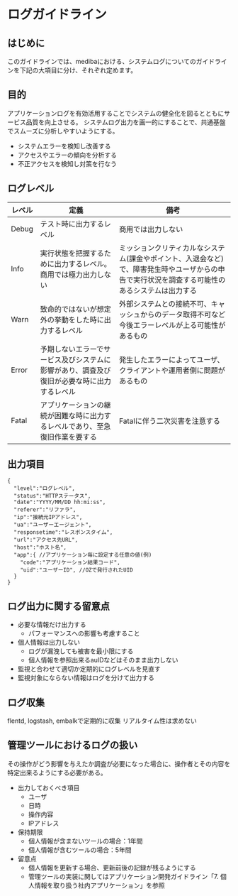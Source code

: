 # ログガイドライン

## はじめに
このガイドラインでは、medibaにおける、システムログについてのガイドラインを下記の大項目に分け、それぞれ定めます。

## 目的

アプリケーションログを有効活用することでシステムの健全化を図るとともにサービス品質を向上させる。
システムログ出力を画一的にすることで、共通基盤でスムーズに分析しやすいようにする。

* システムエラーを検知し改善する
* アクセスやエラーの傾向を分析する
* 不正アクセスを検知し対策を行なう

## ログレベル

| レベル | 定義 | 備考 |
| ----- | ----| ---- |
| Debug | テスト時に出力するレベル | 商用では出力しない |
| Info | 実行状態を把握するために出力するレベル。商用では極力出力しない | ミッションクリティカルなシステム(課金やポイント、入退会など)で、障害発生時やユーザからの申告で実行状況を調査する可能性のあるシステムは出力する |
| Warn | 致命的ではないが想定外の挙動をした時に出力するレベル | 外部システムとの接続不可、キャッシュからのデータ取得不可など今後エラーレベルが上る可能性があるもの |
| Error | 予期しないエラーでサービス及びシステムに影響があり、調査及び復旧が必要な時に出力するレベル | 発生したエラーによってユーザ、クライアントや運用者側に問題があるもの |
| Fatal | アプリケーションの継続が困難な時に出力するレベルであり、至急復旧作業を要する | Fatalに伴う二次災害を注意する |

## 出力項目

```
{
  "level":"ログレベル",
  "status":"HTTPステータス",
  "date":"YYYY/MM/DD hh:mi:ss",
  "referer":"リファラ",
  "ip":"接続元IPアドレス",
  "ua":"ユーザーエージェント",
  "responsetime":"レスポンスタイム",
  "url":"アクセス先URL",
  "host":"ホスト名",
  "app":{ //アプリケーション毎に設定する任意の値(例)
    "code":"アプリケーション結果コード",
    "uid":"ユーザーID", //OZで発行されたUID
  }
}
```

## ログ出力に関する留意点

* 必要な情報だけ出力する
  * パフォーマンスへの影響も考慮すること
* 個人情報は出力しない
  * ログが漏洩しても被害を最小限にする
  * 個人情報を参照出来るauIDなどはそのまま出力しない
* 監視と合わせて適切か定期的にログレベルを見直す
* 監視対象にならない情報はログを分けて出力する


## ログ収集

flentd, logstash, embalkで定期的に収集
リアルタイム性は求めない

## 管理ツールにおけるログの扱い

その操作がどう影響を与えたか調査が必要になった場合に、操作者とその内容を特定出来るようにする必要がある。

* 出力しておくべき項目
  * ユーザ
  * 日時
  * 操作内容
  * IPアドレス
* 保持期限
  * 個人情報が含まないツールの場合：1年間
  * 個人情報が含むツールの場合：5年間
* 留意点
  * 個人情報を更新する場合、更新前後の記録が残るようにする
  * 管理ツールの実装に関してはアプリケーション開発ガイドライン「7. 個人情報を取り扱う社内アプリケーション」を参照
